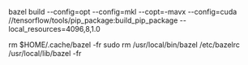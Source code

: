 bazel build --config=opt --config=mkl --copt=-mavx --config=cuda //tensorflow/tools/pip_package:build_pip_package --local_resources=4096,8,1.0

rm $HOME/.cache/bazel -fr
sudo rm /usr/local/bin/bazel /etc/bazelrc /usr/local/lib/bazel -fr